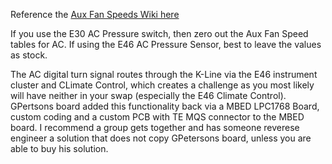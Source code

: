 Reference the [Aux Fan Speeds Wiki here](https://github.com/saildot4k/MSS54-XDFs/wiki/Aux-Fan-Speeds)

If you use the E30 AC Pressure switch, then zero out the Aux Fan Speed tables for AC. If using the E46 AC Pressure Sensor, best to leave the values as stock. 

The AC digital turn signal routes through the K-Line via the E46 instrument cluster and CLimate Control, which creates a challenge as you most likely will have neither in your swap (especially the E46 Climate Control). GPertsons board added this functionality back via a MBED LPC1768 Board, custom coding and a custom PCB with TE MQS connector to the MBED board. I recommend a group gets together and has someone reverese engineer a solution that does not copy GPetersons board, unless you are able to buy his solution.
